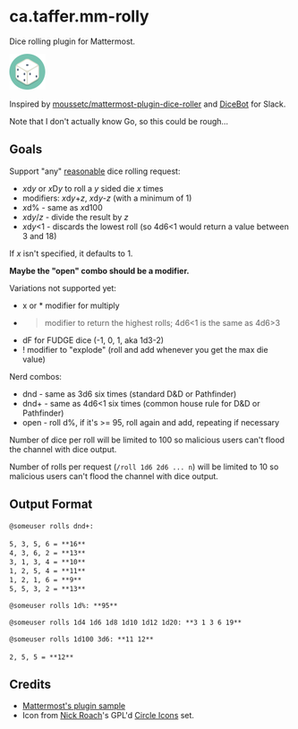 # ca.taffer.mm-rolly

Dice rolling plugin for Mattermost.

![Dice icon](if_die_1055072.png)

Inspired by
[moussetc/mattermost-plugin-dice-roller](https://github.com/moussetc/mattermost-plugin-dice-roller)
and [DiceBot](https://dice-b.appspot.com/) for Slack.

Note that I don't actually know Go, so this could be rough...

## Goals

Support "any" [reasonable](https://en.wikipedia.org/wiki/Dice_notation) dice
rolling request:

* *x*d*y* or *x*D*y* to roll a *y* sided die *x* times
* modifiers: *x*d*y*+*z*, *x*d*y*-*z* (with a minimum of 1)
* *x*d% - same as *x*d100
* *x*d*y*/*z* - divide the result by *z*
* *x*d*y*<1 - discards the lowest roll (so 4d6<1 would return a value between 3 and 18)

If *x* isn't specified, it defaults to 1.

**Maybe the "open" combo should be a modifier.**

Variations not supported yet:

* x or * modifier for multiply
* > modifier to return the highest rolls; 4d6<1 is the same as 4d6>3
* dF for FUDGE dice (-1, 0, 1, aka 1d3-2)
* ! modifier to "explode" (roll and add whenever you get the max die value)

Nerd combos:

* dnd - same as 3d6 six times (standard D&D or Pathfinder)
* dnd+ - same as 4d6<1 six times (common house rule for D&D or Pathfinder)
* open - roll d%, if it's >= 95, roll again and add, repeating if necessary

Number of dice per roll will be limited to 100 so malicious users can't flood
the channel with dice output.

Number of rolls per request (`/roll 1d6 2d6 ... n`) will be limited to 10 so
malicious users can't flood the channel with dice output.

## Output Format

```
@someuser rolls dnd+:

5, 3, 5, 6 = **16**
4, 3, 6, 2 = **13**
3, 1, 3, 4 = **10**
1, 2, 5, 4 = **11**
1, 2, 1, 6 = **9**
5, 5, 3, 2 = **13**
```

```
@someuser rolls 1d%: **95**
```

```
@someuser rolls 1d4 1d6 1d8 1d10 1d12 1d20: **3 1 3 6 19**
```

```
@someuser rolls 1d100 3d6: **11 12**

2, 5, 5 = **12**
```

## Credits

* [Mattermost's plugin sample](https://github.com/mattermost/mattermost-plugin-sample)
* Icon from [Nick Roach](http://www.elegantthemes.com/)'s GPL'd
  [Circle Icons](https://www.iconfinder.com/iconsets/circle-icons-1) set.
